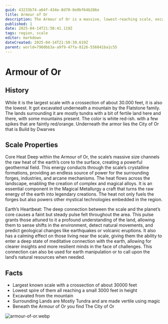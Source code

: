```yaml
---
guid: 43233b74-a64f-434e-8d70-0e9bf64b286e
title: Armour of Or
description: The Armour of Or is a massive, lowest-reaching scale, excavated by the Flatstone family, which channels geothermal energy and connects to the earth's core, harboring the dwarven City of Or beneath it.
published: 1
date: 2025-04-14T21:50:41.119Z
tags: region, scale
editor: markdown
dateCreated: 2025-04-14T21:50:39.619Z
parent: world=7960bb3a-a9f9-47fa-8126-556041ba1c55
---
```


# Armour of Or

## History
While it is the largest scale with a crossection of about 30.000 feet, it is also the lowest. It got excavated underneath a mountain by the Flatstone family. The lands surrounding it are mostly tundra with a bit of fertile land here and there, with some mountains present. The color is white red-ish. with a few spikes that are faintly red/orange. Underneath the armor lies the City of Or that is Build by Dwarves

## Scale Properties
Core Heat
Deep within the Armour of Or, the scale’s massive size channels the raw heat of the earth’s core to the surface, creating a powerful geothermal field. This energy conducts through the scale’s crystalline formations, providing an endless source of power for the surrounding forges, industries, and arcane mechanisms. The heat flows across the landscape, enabling the creation of complex and magical alloys. It is an essential component in the Magical Metallurgy a craft that turns the raw energy of the earth into legendary creations. The heat not only fuels the forges but also powers other mystical technologies embedded in the region.

Earth’s Heartbeat:
The deep connection between the scale and the planet’s core causes a faint but steady pulse felt throughout the area. This pulse grants those attuned to it a profound understanding of the land, allowing them to sense shifts in the environment, detect natural movements, and predict geological changes like earthquakes or volcanic eruptions. It also has a calming effect on those living near the scale, giving them the ability to enter a deep state of meditative connection with the earth, allowing for clearer insights and more resilient minds in the face of challenges. This connection can also be used for earth manipulation or to call upon the land’s natural resources when needed.

## Facts
- Largest known scale with a crossection of about 30000 feet
- Lowest spire of them all reaching a small 3000 feet in height
- Excavated from the mountain
- Surrounding Lands are Mostly Tundra and are made vertile using magic
- Beneath the Armour of Or you find The City of Or 


![armour-of-or.webp](/images/images/world/armour-of-or-v2.webp)
